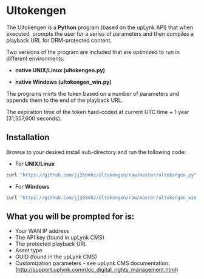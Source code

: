 # Ultokengen

The Ultokengen is a **Python** program (based on the upLynk API) that when executed, prompts the user for a series of parameters and then compiles a playback URL for DRM-protected content.

Two versions of the program are included that are optimized to run in different environments:

* **native UNIX/Linux (ultokengen.py)**

* **native Windows (ultokengen_win.py)**

The programs mints the token based on a number of parameters and appends them to the end of the playback URL.

The expiration time of the token hard-coded at current UTC time + 1 year (31,557,600 seconds).

## Installation

Browse to your desired install sub-directory and run the following code:

* For **UNIX/Linux**

```PYTHON
curl "https://github.com/jj358mhz/Ultokengen/raw/master/ultokengen.py" -o ultokengen.py
```

* For **Windows**

```PYTHON
curl "https://github.com/jj358mhz/Ultokengen/raw/master/ultokengen_win.py" -o ultokengen_win.py
```

## What you will be prompted for is:
* Your WAN IP address
* The API key (found in upLynk CMS)
* The protected playback URL
* Asset type
* GUID (found in the upLynk CMS)
* Customization parameters - see upLynk CMS documentation: (http://support.uplynk.com/doc_digital_rights_management.html)
